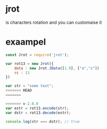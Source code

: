 # jrot

is characters rotation and you can customaise it 

# exaampel

```js
const Jrot = require('jrot');

var rot13 = new Jrot({
    data : new Jrot.JData([1.9], ["a","z"])
    rc : 13
})

var str = "some text";
<<<<<<< HEAD
=======

>>>>>>> v-2.0.0
var estr = rot13.encode(str);
var dstr = rot13.decode(estr);

console.log(str === dstr); // true

```
